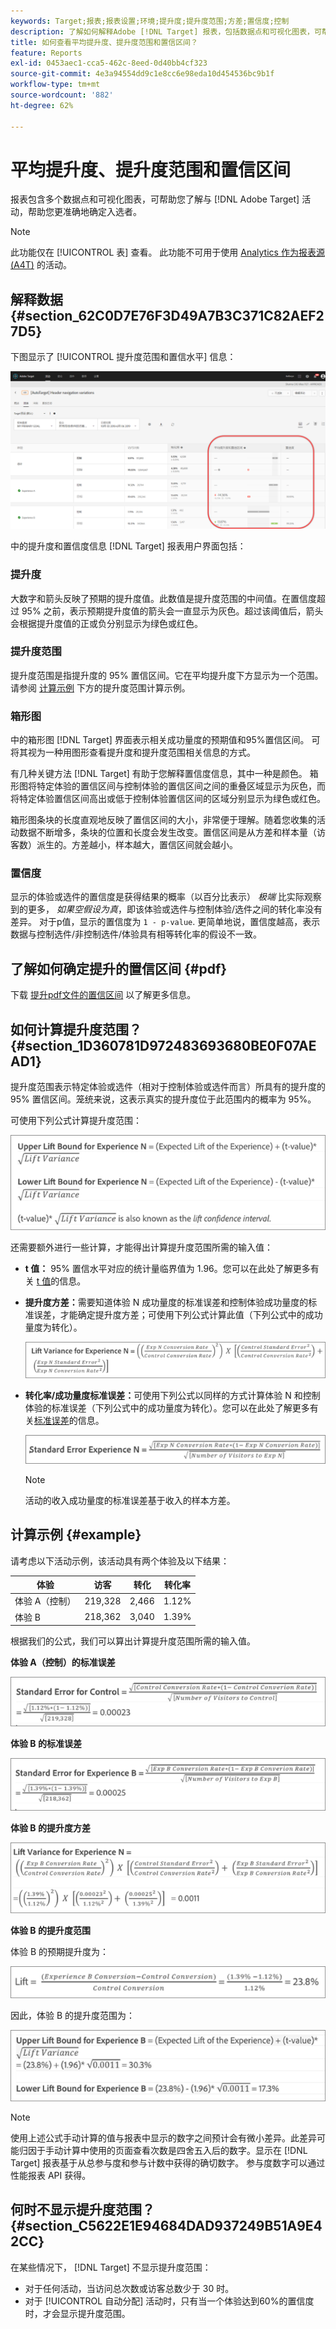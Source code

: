 ```yaml
---
keywords: Target;报表;报表设置;环境;提升度;提升度范围;方差;置信度;控制
description: 了解如何解释Adobe [!DNL Target] 报表，包括数据点和可视化图表，可帮助您了解活动的提升度范围和置信水平。
title: 如何查看平均提升度、提升度范围和置信区间？
feature: Reports
exl-id: 0453aec1-cca5-462c-8eed-0d40bb4cf323
source-git-commit: 4e3a94554dd9c1e8cc6e98eda10d454536bc9b1f
workflow-type: tm+mt
source-wordcount: '882'
ht-degree: 62%

---
```


# 平均提升度、提升度范围和置信区间

报表包含多个数据点和可视化图表，可帮助您了解与 [!DNL Adobe Target] 活动，帮助您更准确地确定入选者。

>[!NOTE]
>
>此功能仅在 [!UICONTROL 表] 查看。 此功能不可用于使用 [Analytics 作为报表源 (A4T)](/help/c-integrating-target-with-mac/a4t/a4t.md#concept_7540C8C04259434AB6EE33B09F47A1DE) 的活动。

## 解释数据 {#section_62C0D7E76F3D49A7B3C371C82AEF27D5}

下图显示了 [!UICONTROL 提升度范围和置信水平] 信息：

![平均提升度和置信水平报表](/help/c-reports/c-report-settings/assets/lift-screenshot-new.png)

中的提升度和置信度信息 [!DNL Target] 报表用户界面包括：

### 提升度

大数字和箭头反映了预期的提升度值。此数值是提升度范围的中间值。在置信度超过 95% 之前，表示预期提升度值的箭头会一直显示为灰色。超过该阈值后，箭头会根据提升度值的正或负分别显示为绿色或红色。

### 提升度范围

提升度范围是指提升度的 95% 置信区间。它在平均提升度下方显示为一个范围。请参阅 [计算示例](#example) 下方的提升度范围计算示例。

### 箱形图

中的箱形图 [!DNL Target] 界面表示相关成功量度的预期值和95%置信区间。 可将其视为一种用图形查看提升度和提升度范围相关信息的方式。

有几种关键方法 [!DNL Target] 有助于您解释置信度信息，其中一种是颜色。 箱形图将特定体验的置信区间与控制体验的置信区间之间的重叠区域显示为灰色，而将特定体验置信区间高出或低于控制体验置信区间的区域分别显示为绿色或红色。

箱形图条块的长度直观地反映了置信区间的大小，非常便于理解。随着您收集的活动数据不断增多，条块的位置和长度会发生改变。置信区间是从方差和样本量（访客数）派生的。方差越小，样本越大，置信区间就会越小。

### 置信度

显示的体验或选件的置信度是获得结果的概率（以百分比表示） _极端_ 比实际观察到的更多， _如果空假设为真_，即该体验或选件与控制体验/选件之间的转化率没有差异。 对于p值，显示的置信度为 `1 - p-value`. 更简单地说，置信度越高，表示数据与控制选件/非控制选件/体验具有相等转化率的假设不一致。

## 了解如何确定提升的置信区间 {#pdf}

下载 [提升pdf文件的置信区间](/help/assets/confidence_interval_lift.pdf) 以了解更多信息。

## 如何计算提升度范围？ {#section_1D360781D972483693680BE0F07AEAD1}

提升度范围表示特定体验或选件（相对于控制体验或选件而言）所具有的提升度的 95% 置信区间。笼统来说，这表示真实的提升度位于此范围内的概率为 95%。

可使用下列公式计算提升度范围：

![](assets/lift_diagram.png)

还需要额外进行一些计算，才能得出计算提升度范围所需的输入值：

* **t 值：** 95% 置信水平对应的统计量临界值为 1.96。您可以在此处了解更多有关 [t 值](https://en.wikipedia.org/wiki/T-statistic)的信息。
* **提升度方差：**&#x200B;需要知道体验 N 成功量度的标准误差和控制体验成功量度的标准误差，才能确定提升度方差；可使用下列公式计算此值（下列公式中的成功量度为转化）。

   ![](assets/lift_variance.png)

* **转化率/成功量度标准误差：**&#x200B;可使用下列公式以同样的方式计算体验 N 和控制体验的标准误差（下列公式中的成功量度为转化）。您可以在此处了解更多有关[标准误差](https://en.wikipedia.org/wiki/Standard_error)的信息。

   ![](assets/standard_error.png)

   >[!NOTE]
   >
   >活动的收入成功量度的标准误差基于收入的样本方差。

## 计算示例 {#example}

请考虑以下活动示例，该活动具有两个体验及以下结果：

| 体验 | 访客 | 转化 | 转化率 |
|--- |--- |--- |--- |
| 体验 A（控制） | 219,328 | 2,466 | 1.12% |
| 体验 B | 218,362 | 3,040 | 1.39% |

根据我们的公式，我们可以算出计算提升度范围所需的输入值。

**体验 A（控制）的标准误差**

![](assets/standard_error_A.png)

**体验 B 的标准误差**

![](assets/standard_error_B.png)

**体验 B 的提升度方差**

![](assets/lift_variance_B.png)

**体验 B 的提升度范围**

体验 B 的预期提升度为：

![](assets/lift_bounds_B.png)

因此，体验 B 的提升度范围为：

![](assets/lift_bounds_B2.png)

>[!NOTE]
>
>使用上述公式手动计算的值与报表中显示的数字之间预计会有微小差异。此差异可能归因于手动计算中使用的页面查看次数是四舍五入后的数字。显示在 [!DNL Target] 报表基于从总参与度和参与计数中获得的确切数字。 参与度数字可以通过性能报表 API 获得。

## 何时不显示提升度范围？ {#section_C5622E1E94684DAD937249B51A9E42CC}

在某些情况下， [!DNL Target] 不显示提升度范围：

* 对于任何活动，当访问总次数或访客总数少于 30 时。
* 对于 [!UICONTROL 自动分配] 活动时，只有当一个体验达到60%的置信度时，才会显示提升度范围。
